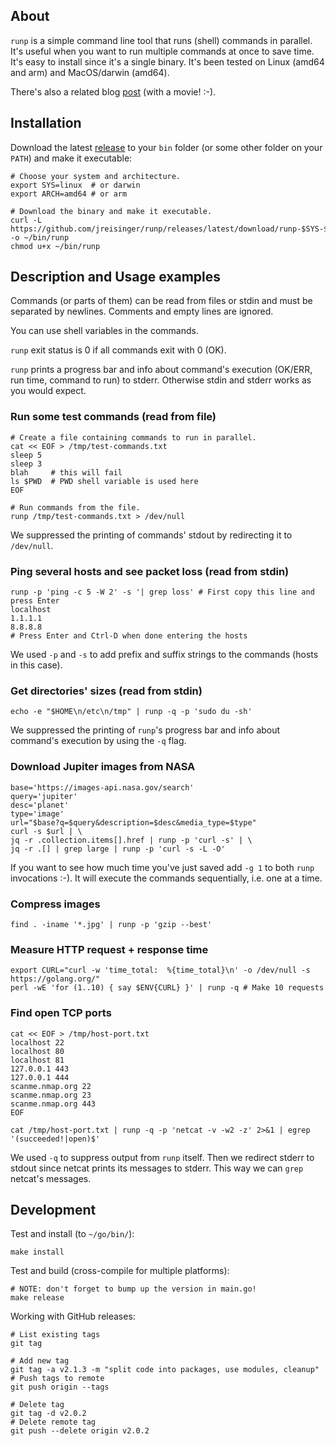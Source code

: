 ## About

`runp` is a simple command line tool that runs (shell) commands in parallel. It's useful when you want to run multiple commands at once to save time. It's easy to install since it's a single binary. It's been tested on Linux (amd64 and arm) and MacOS/darwin (amd64).

There's also a related blog [post](https://jreisinger.github.io/blog2/posts/runp/) (with a movie! :-).

## Installation

Download the latest [release](https://github.com/jreisinger/runp/releases) to your `bin` folder (or some other folder on your `PATH`) and make it executable:

```
# Choose your system and architecture.
export SYS=linux  # or darwin
export ARCH=amd64 # or arm

# Download the binary and make it executable.
curl -L https://github.com/jreisinger/runp/releases/latest/download/runp-$SYS-$ARCH -o ~/bin/runp
chmod u+x ~/bin/runp
```

## Description and Usage examples

Commands (or parts of them) can be read from files or stdin and must be separated by newlines. Comments and empty lines are ignored.

You can use shell variables in the commands.

`runp` exit status is 0 if all commands exit with 0 (OK).

`runp` prints a progress bar and info about command's execution (OK/ERR, run time, command to run) to stderr. Otherwise stdin and stderr works as you would expect. 

### Run some test commands (read from file)

```
# Create a file containing commands to run in parallel.
cat << EOF > /tmp/test-commands.txt
sleep 5
sleep 3
blah     # this will fail
ls $PWD  # PWD shell variable is used here
EOF

# Run commands from the file.
runp /tmp/test-commands.txt > /dev/null
```

We suppressed the printing of commands' stdout by redirecting it to `/dev/null`.

### Ping several hosts and see packet loss (read from stdin)

```
runp -p 'ping -c 5 -W 2' -s '| grep loss' # First copy this line and press Enter
localhost
1.1.1.1
8.8.8.8
# Press Enter and Ctrl-D when done entering the hosts
```

We used `-p` and `-s` to add prefix and suffix strings to the commands (hosts in this case).

### Get directories' sizes (read from stdin)

```
echo -e "$HOME\n/etc\n/tmp" | runp -q -p 'sudo du -sh'
```

We suppressed the printing of `runp`'s progress bar and info about command's execution by using the `-q` flag.

### Download Jupiter images from NASA

```
base='https://images-api.nasa.gov/search'
query='jupiter'
desc='planet'
type='image'
url="$base?q=$query&description=$desc&media_type=$type"
curl -s $url | \
jq -r .collection.items[].href | runp -p 'curl -s' | \
jq -r .[] | grep large | runp -p 'curl -s -L -O'
```

If you want to see how much time you've just saved add `-g 1` to both `runp` invocations :-). It will execute the commands sequentially, i.e. one at a time.

### Compress images

```
find . -iname '*.jpg' | runp -p 'gzip --best'
```

### Measure HTTP request + response time

```
export CURL="curl -w 'time_total:  %{time_total}\n' -o /dev/null -s https://golang.org/"
perl -wE 'for (1..10) { say $ENV{CURL} }' | runp -q # Make 10 requests
```

### Find open TCP ports

```
cat << EOF > /tmp/host-port.txt
localhost 22
localhost 80
localhost 81
127.0.0.1 443
127.0.0.1 444
scanme.nmap.org 22
scanme.nmap.org 23
scanme.nmap.org 443
EOF

cat /tmp/host-port.txt | runp -q -p 'netcat -v -w2 -z' 2>&1 | egrep '(succeeded!|open)$'
```

We used `-q` to suppress output from `runp` itself. Then we redirect stderr to stdout since netcat prints its messages to stderr. This way we can `grep` netcat's messages.

## Development

Test and install (to `~/go/bin/`):

```
make install
```

Test and build (cross-compile for multiple platforms):

```
# NOTE: don't forget to bump up the version in main.go!
make release
```

Working with GitHub releases:

```
# List existing tags
git tag

# Add new tag
git tag -a v2.1.3 -m "split code into packages, use modules, cleanup"
# Push tags to remote
git push origin --tags

# Delete tag
git tag -d v2.0.2
# Delete remote tag
git push --delete origin v2.0.2
```
